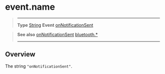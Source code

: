 # event.name

> --------------------- ------------------------------------------------------------------------------------------
> __Type__              [String](https://docs.coronalabs.com/api/type/String.html)
> __Event__             [onNotificationSent](/plugin/bluetooth/type/Server/event/onNotificationSent/index.md)


> __See also__          [onNotificationSent](/plugin/bluetooth/type/Server/event/onNotificationSent/index.md)
>						[bluetooth.*](/plugin/bluetooth/index.md)
> --------------------- ------------------------------------------------------------------------------------------

## Overview

The string `"onNotificationSent"`.